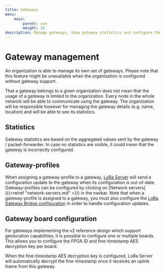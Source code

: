 ```yaml
---
title: Gateways
menu:
    main:
        parent: use
        weight: 10
description: Manage gateways, show gateway statistics and configure the fine-timestamp decryption keys.
---
```


# Gateway management

An organization is able to manage its own set of gateways. Please note that
this feature might be unavailable when the organization is configured without
gateway support.

That a gateway belongs to a given organization does not mean that the usage 
of a gateway is limited to the organization. Every node in the whole network
will be able to communicate using the gateway. The organization will be
responsible however for managing the gateway details (e.g. name, location)
and will be able to see its statistics.

## Statistics

Gateway statistics are based on the aggregated values sent by the gateway /
packet-forwarder. In case no statistics are visible, it could mean that the
gateway is incorrectly configured.

## Gateway-profiles

When assigning a gateway-profile to a gateway, [LoRa Server](/loraserver/)
will send a configuration update to the gateway when its configuration
is out-of-date. Gateway-profiles can be configured by clicking on 
[Network servers]({{<relref "network-servers.md" >}}) in the navbar.
Note that when a gateway-profile is assigned to a gateway, you must also
configure the [LoRa Gateway Bridge configuration](/lora-gateway-bridge/install/config/)
in order to handle configuration updates.

## Gateway board configuration

For gateways implementing the v2 reference design which support geolocation
capabilities, it is possible to configure one or multiple boards. This allows
you to configure the FPGA ID and fine-timestamp AES decryption key per
board.

When the fine-timestamp AES decryption key is configured, LoRa Server will
automatically decrypt the fine-timestamp once it receives an uplink
frame from this gateway.

